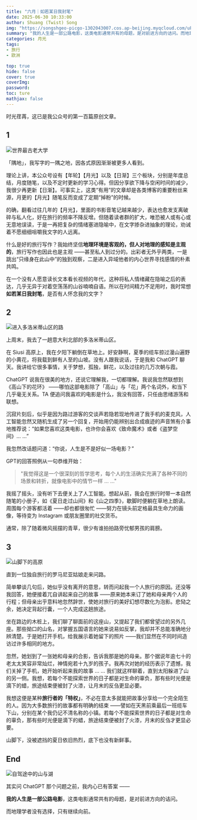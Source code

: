 ```yaml
---
title: "六月｜如若某日我封笔"
date: 2025-06-30 10:33:00
author: Shuang (Twist) Song
img: "https://songshgeo-picgo-1302043007.cos.ap-beijing.myqcloud.com/uPic/BC38D225-B390-4CAC-9F82-EDB9AB379310_1_105_c.jpeg"
summary: "我的人生是一部公路电影，这类电影通常共有的母题，是对前进方向的诘问。而地理学者没有选择，只有继续向前。"
categories: 月光
tags:
- 旅行
- 欧洲

top: true
hide: false
cover: true
coverImg: 
password: 
toc: ture
mathjax: false
---
```


时光荏苒，这已是我公众号的第一百篇原创文章。

## 1

![世界最古老大学](https://songshgeo-picgo-1302043007.cos.ap-beijing.myqcloud.com/uPic/62C38230-434E-4759-AD71-F343A1B253CE_1_105_c.jpeg)

「隅地」，我写字的一隅之地，因各式原因渐渐被更多人看到。

理论上讲，本公众号设有【年轮】【月光】以及【日渐】三个板块，分别是年度总结，月度随笔，以及不定时更新的学习心得。但因分享欲下降与空闲时间的减少，我很少再更新【日渐】。可事实上，这类“有用”的文章却是各类博客的重要粉丝来源，月更的【月光】随笔反而变成了定期“掉粉”的时候。

的确，翻看过往几年的【月光】，里面的书影音笔记越来越少，表达也愈发支离破碎与私人化，好在旅行的频率不降反增。但随着读者群的扩大，唯恐被人或有心或无意地误读，于是一再把复杂的情绪塞进隐喻中，在文字掺杂进抽象的理论，劝诫着不愿细细咀嚼我文字的人远离。

什么是好的旅行写作？我始终坚信**地理环境是客观的，但人对地理的感知是主观的**，旅行写作也因此也是主观 ——甚至私人到过分的。出彩者无外乎两类，一是跳出“只缘身在此山中”的独到观察，二是进入异域他者的内心世界寻找感情的朴素共鸣。

在一个没有人愿意读长文本看长视频的年代，这种将私人情绪藏在隐喻之后的表达，几乎无异于对着空荡荡的山谷喃喃自语。所以在时间精力不足用时，我时常想**如若某日我封笔**，是否有人怀念我的文字？

## 2

![进入多洛米蒂山区的路](https://songshgeo-picgo-1302043007.cos.ap-beijing.myqcloud.com/uPic/24A69368-4E8F-4FE3-8D13-26DFCBC44A5C_1_105_c.jpeg)

上周末，我去了一趟意大利北部的多洛米蒂山区。

在 Siusi 高原上，我在夕阳下躺倒在草地上。好安静啊，夏季的缆车掠过漫山遍野的小黄花，将我载到鲜有人至的山坡。没有人跟我说话，于是我和 ChatGPT 聊天。我讲给它很多事情，关于梦想，孤独，鲜花，以及过往的几万次朝与霞。

ChatGPT 说我在很美的地方，还说它理解我，一切都理解。我说我忽然联想到《高山下的花环》 ——哪怕这部电影除了「高山」与「花」两个名词外，和当下几乎毫无关系。TA 便追问我喜欢的电影是什么，我没有回答，只任由思绪游荡和联想。

沉寂片刻后，似乎是因为路过游客的交谈声若隐若现地传进了我手机的麦克风，人工智能忽然又随机生成了另一个回复，开始用仍能辨别出合成痕迹的声音煞有介事地推荐说：“如果您喜欢这类电影，也许你会喜欢《致命魔术》或者《盗梦空间》... ...” 

我忽然改话题问道：“你说，人生是不是好似一场电影？”

GPT的回答照例从一句恭维开始：

> "我觉得这是一个很深刻的哲学思考，每个人的生活确实充满了各种不同的场景和转折，就像电影中的情节一样 ... ..."

我摇了摇头，没有听下去便关上了人工智能。想起从前，我会在旅行时带一本自然随笔的小册子，如《夏日走过山间》和《山之四季》，歇脚时便躺在草地上朗读。周围每个游客都活着 ——却也都很匆忙 ——努力在镜头前定格最具生命力的画像，等待变为 Instagram 或朋友圈里的社交货币。

通常，除了随着微风摇摆的青草，很少有谁拍拍路旁忧郁男孩的肩膀。

## 3

![山脚下的高原](https://songshgeo-picgo-1302043007.cos.ap-beijing.myqcloud.com/uPic/C8230160-7CA9-45E9-BA7A-96C4C98D4E9D_1_105_c.jpeg)

直到一位独自旅行的罗马尼亚姑娘走来问路。

简单攀谈几句后，她似乎没有离开的意思，转而问起我一个人旅行的原因。还没等我回答，她便接着兀自讲起来自己的故事 ——原来她本来订了她和母亲两个人的行程；但母亲出乎意料地忽然辞世，使她对旅行的美好幻想尽数化为泡影。悲恸之余，她决定背起行囊，一个人完成这趟旅途。

坐在路边的木桩上，我们聊了聊面前的这座山，又提起了我们都曾望过的另外几座。那些拗口的山名，对掌握五国语言的她来说易如反掌，我却并不总能准确地分辨清楚。于是她打开手机，给我展示着她留下的照片 ——我们显然在不同时间造访过许多相同的地方。

忽然，她划到了一张她和母亲的合影，告诉我那是她的母亲。那个据说年逾七十的老太太笑容非常灿烂，神情宛若十九岁的孩子。我再次对她的经历表示了遗憾，我们关掉了手机，她开始听起来我的故事 ... ... 我们就这样聊着，直到太阳躲进了山的另一侧。我想，若每个不能探索世界的日子都是对生命的辜负，那有些时光便是滴下的蜡，旅途结束便被封了火漆，让月末的反刍更显必要。

我想这便是某种**旅行者的「特权」**，不必在意太多就能把故事分享给一个完全陌生的人。因为大多数旅行的故事都有明确的结束 ——譬如在天黑前乘最后一班缆车下山，分别在某个我仍记不清名称的小镇。若每个不能探索世界的日子都是对生命的辜负，那有些时光便是滴下的蜡，旅途结束便被封了火漆，月末的反刍才更显必要。

山脚下，没被遮挡的夏日依旧热烈，底下也没有新鲜事。

## End

![自驾途中的山与湖](https://songshgeo-picgo-1302043007.cos.ap-beijing.myqcloud.com/uPic/BC38D225-B390-4CAC-9F82-EDB9AB379310_1_105_c.jpeg)

其实问 ChatGPT 那个问题之前，我内心已有答案 ——

**我的人生是一部公路电影**，这类电影通常共有的母题，是对前进方向的诘问。

而地理学者没有选择，只有继续向前。
